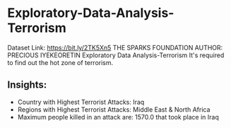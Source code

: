 # Exploratory-Data-Analysis-Terrorism
Dataset Link: https://bit.ly/2TK5Xn5
THE SPARKS FOUNDATION AUTHOR: PRECIOUS IYEKEORETIN Exploratory Data Analysis-Terrorism It's required to find out the hot zone of terrorism.
## Insights: 
* Country with Highest Terrorist Attacks: Iraq
* Regions with Highest Terrorist Attacks: Middle East & North Africa
* Maximum people killed in an attack are: 1570.0 that took place in Iraq
